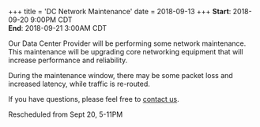 +++
title = 'DC Network Maintenance'
date = 2018-09-13
+++
**Start**: 2018-09-20 9:00PM CDT<br>
**End**: 2018-09-21 3:00AM CDT

Our Data Center Provider will be performing some network maintenance. This maintenance will be upgrading core networking equipment that will increase performance and reliability.

During the maintenance window, there may be some packet loss and increased latency, while traffic is re-routed.

If you have questions, please feel free to [contact us](https://madscitech.com/about/contact/).

Rescheduled from Sept 20, 5-11PM
